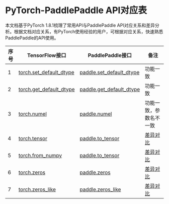 # PyTorch-PaddlePaddle API对应表
本文档基于PyTorch 1.8.1梳理了常用API与PaddlePaddle API对应关系和差异分析。根据文档对应关系，有PyTorch使用经验的用户，可根据对应关系，快速熟悉PaddlePaddle的API使用。

| 序号 | TensorFlow接口                                               | PaddlePaddle接口                                             | 备注                            |
| ---- | ------------------------------------------------------------ | ------------------------------------------------------------ | ------------------------------- |
| 1    | [torch.set\_default\_dtype](https://pytorch.org/docs/stable/generated/torch.set_default_dtype.html) | [paddle.set\_default\_dtype](https://www.paddlepaddle.org.cn/documentation/docs/zh/api/paddle/framework/set_default_dtype_cn.html) | 功能一致                        |
| 2    | [torch.get\_default\_dtype](https://pytorch.org/docs/stable/generated/torch.get_default_dtype.html) | [paddle.get\_default\_dtype](https://www.paddlepaddle.org.cn/documentation/docs/zh/api/paddle/framework/get_default_dtype_cn.html#get-default-dtype) | 功能一致                        |
| 3    | [torch.numel](https://pytorch.org/docs/stable/generated/torch.numel.html) | [paddle.numel](https://www.paddlepaddle.org.cn/documentation/docs/zh/api/paddle/tensor/stat/numel_cn.html#numel) | 功能一致，参数名不一致          |
| 4    | [torch.tensor](https://pytorch.org/docs/stable/generated/torch.tensor.html?highlight=tensor#torch.tensor) | [paddle.to\_tensor](https://www.paddlepaddle.org.cn/documentation/docs/zh/api/paddle/tensor/creation/to_tensor_cn.html#to-tensor) | [差异对比](torch.tensor.md)     |
| 5    | [torch.from\_numpy](https://pytorch.org/docs/stable/generated/torch.from_numpy.html?highlight=from_numpy#torch.from_numpy) | [paddle.to\_tensor](https://www.paddlepaddle.org.cn/documentation/docs/zh/api/paddle/tensor/creation/to_tensor_cn.html#to-tensor) | [差异对比](torch.from_numpy.md) |
| 6    | [torch.zeros](https://pytorch.org/docs/stable/generated/torch.zeros.html?highlight=zeros#torch.zeros) | [paddle.zeros](https://www.paddlepaddle.org.cn/documentation/docs/zh/api/paddle/tensor/creation/zeros_cn.html#zeros) | [差异对比](torch.zeros.md)      |
| 7    | [torch.zeros_like](https://pytorch.org/docs/stable/generated/torch.zeros_like.html?highlight=zeros_like#torch.zeros_like) | [paddle.zeros_like](https://www.paddlepaddle.org.cn/documentation/docs/zh/api/paddle/tensor/creation/zeros_like_cn.html#zeros-like) | [差异对比](torch.zeros_like.md) |
